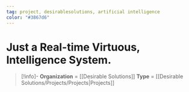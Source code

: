 ```yaml
---
tag: project, desirablesolutions, artificial intelligence
color: "#3867d6"
---
```

# Just a Real-time Virtuous, Intelligence System.


> [!info]-
> **Organization** = [[Desirable Solutions]]
> **Type** = [[Desirable Solutions/Projects/Projects|Projects]]
> 